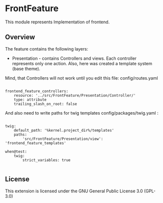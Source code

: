 # FrontFeature

This module represents Implementation of frontend.
 
## Overview
The feature contains the following layers:

- Presentation - contains Controllers and views. Each controller represents only one action. 
Also, here was created a template system (base theme).


Mind, that Controllers will not work until you edit this file: config/routes.yaml

````

frontend_feature_controllers:
    resource: '../src/FrontFeature/Presentation/Controller/'
    type: attribute
    trailing_slash_on_root: false

````

And also need to write paths for twig templates config/packages/twig.yaml :

````

twig:
    default_path: '%kernel.project_dir%/templates'
    paths:
        'src/FrontFeature/Presentation/view': 'frontend_feature_templates'

when@test:
    twig:
        strict_variables: true


````


## License
This extension is licensed under the GNU General Public License 3.0 (GPL-3.0)

